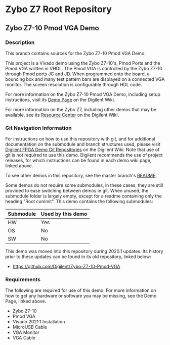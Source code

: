 # Zybo Z7 Root Repository

## Zybo Z7-10 Pmod VGA Demo

### Description

This branch contains sources for the Zybo Z7-10 Pmod VGA Demo.

This project is a Vivado demo using the Zybo Z7-10's, Pmod Ports and the Pmod VGA written in VHDL.
The Pmod VGA is controlled by the Zybo Z7-10 through Pmod ports JC and JD.
When programmed onto the board, a bouncing box and many test pattern bars are displayed on a connected VGA monitor.
The screen resolution is configurable through HDL code.

For more information on the Zybo Z7-10 Pmod VGA Demo, including setup instructions, visit its [Demo Page](https://reference.digilentinc.com/reference/programmable-logic/zybo-z7/demos/pmod-vga) on the Digilent Wiki.

For more information on the Zybo Z7, including other demos that may be available, see its [Resource Center](https://reference.digilentinc.com/reference/programmable-logic/zybo-z7/start) on the Digilent Wiki.

### Git Navigation Information

For instructions on how to use this repository with git, and for additional documentation on the submodule and branch structures used, please visit [Digilent FPGA Demo Git Repositories](https://reference.digilentinc.com/reference/programmable-logic/documents/git) on the Digilent Wiki. Note that use of git is not required to use this demo. Digilent recommends the use of project releases, for which instructions can be found in each demo wiki page, linked above.

To see other demos in this repository, see the master branch's [README](https://github.com/Digilent/Zybo-Z7).

Some demos do not require some submodules, in these cases, they are still provided to ease switching between demos in git. When unused, the submodule folder is largely empty, except for a readme containing only the heading "Root commit". This demo contains the following submodules:

| Submodule | Used by this demo |
|-----------|-------------------|
| HW        | Yes          |
| OS        | No         |
| SW        | No         |

This demo was moved into this repository during 2020.1 updates. Its history prior to these updates can be found in its old repository, linked below:
* https://github.com/Digilent/Zybo-Z7-10-Pmod-VGA

### Requirements

The following are required for use of this demo. For more information on how to get any hardware or software you may be missing, see the Demo Page, linked above.

* Zybo Z7-10
* Pmod VGA
* Vivado 2021.1 Installation
* MicroUSB Cable
* VGA Monitor
* VGA Cable
